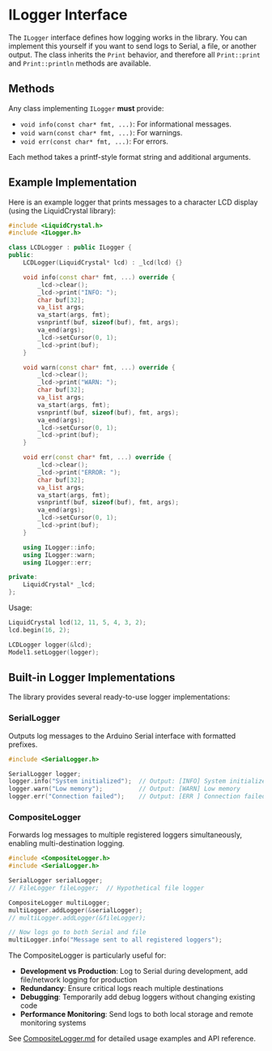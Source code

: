 # ILogger Interface

The `ILogger` interface defines how logging works in the library. You can implement this yourself if you want to send logs to Serial, a file, or another output.
The class inherits the `Print` behavior, and therefore all `Print::print` and `Print::println` methods are available.

## Methods

Any class implementing `ILogger` **must** provide:

- `void info(const char* fmt, ...)`: For informational messages.
- `void warn(const char* fmt, ...)`: For warnings.
- `void err(const char* fmt, ...)`: For errors.

Each method takes a printf-style format string and additional arguments.

## Example Implementation

Here is an example logger that prints messages to a character LCD display (using the LiquidCrystal library):

```cpp
#include <LiquidCrystal.h>
#include <ILogger.h>

class LCDLogger : public ILogger {
public:
    LCDLogger(LiquidCrystal* lcd) : _lcd(lcd) {}

    void info(const char* fmt, ...) override {
        _lcd->clear();
        _lcd->print("INFO: ");
        char buf[32];
        va_list args;
        va_start(args, fmt);
        vsnprintf(buf, sizeof(buf), fmt, args);
        va_end(args);
        _lcd->setCursor(0, 1);
        _lcd->print(buf);
    }

    void warn(const char* fmt, ...) override {
        _lcd->clear();
        _lcd->print("WARN: ");
        char buf[32];
        va_list args;
        va_start(args, fmt);
        vsnprintf(buf, sizeof(buf), fmt, args);
        va_end(args);
        _lcd->setCursor(0, 1);
        _lcd->print(buf);
    }

    void err(const char* fmt, ...) override {
        _lcd->clear();
        _lcd->print("ERROR: ");
        char buf[32];
        va_list args;
        va_start(args, fmt);
        vsnprintf(buf, sizeof(buf), fmt, args);
        va_end(args);
        _lcd->setCursor(0, 1);
        _lcd->print(buf);
    }

    using ILogger::info;
    using ILogger::warn;
    using ILogger::err;

private:
    LiquidCrystal* _lcd;
};
```

Usage:

```cpp
LiquidCrystal lcd(12, 11, 5, 4, 3, 2);
lcd.begin(16, 2);

LCDLogger logger(&lcd);
Model1.setLogger(logger);
```

## Built-in Logger Implementations

The library provides several ready-to-use logger implementations:

### SerialLogger

Outputs log messages to the Arduino Serial interface with formatted prefixes.

```cpp
#include <SerialLogger.h>

SerialLogger logger;
logger.info("System initialized");  // Output: [INFO] System initialized
logger.warn("Low memory");          // Output: [WARN] Low memory
logger.err("Connection failed");    // Output: [ERR ] Connection failed
```

### CompositeLogger

Forwards log messages to multiple registered loggers simultaneously, enabling multi-destination logging.

```cpp
#include <CompositeLogger.h>
#include <SerialLogger.h>

SerialLogger serialLogger;
// FileLogger fileLogger;  // Hypothetical file logger

CompositeLogger multiLogger;
multiLogger.addLogger(&serialLogger);
// multiLogger.addLogger(&fileLogger);

// Now logs go to both Serial and file
multiLogger.info("Message sent to all registered loggers");
```

The CompositeLogger is particularly useful for:

- **Development vs Production**: Log to Serial during development, add file/network logging for production
- **Redundancy**: Ensure critical logs reach multiple destinations
- **Debugging**: Temporarily add debug loggers without changing existing code
- **Performance Monitoring**: Send logs to both local storage and remote monitoring systems

See [CompositeLogger.md](CompositeLogger.md) for detailed usage examples and API reference.
